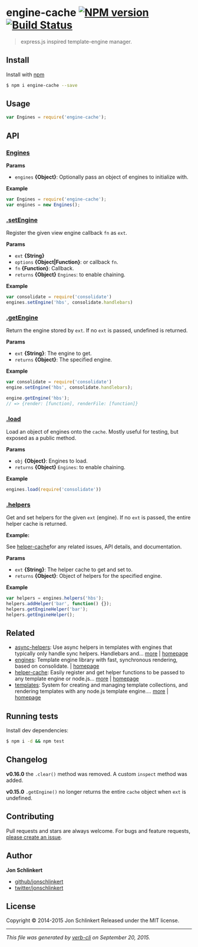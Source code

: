 # engine-cache [![NPM version](https://badge.fury.io/js/engine-cache.svg)](http://badge.fury.io/js/engine-cache)  [![Build Status](https://travis-ci.org/jonschlinkert/engine-cache.svg)](https://travis-ci.org/jonschlinkert/engine-cache)

> express.js inspired template-engine manager.

## Install

Install with [npm](https://www.npmjs.com/)

```sh
$ npm i engine-cache --save
```

## Usage

```js
var Engines = require('engine-cache');
```

## API

### [Engines](index.js#L21)

**Params**

* `engines` **{Object}**: Optionally pass an object of engines to initialize with.

**Example**

```js
var Engines = require('engine-cache');
var engines = new Engines();
```

### [.setEngine](index.js#L41)

Register the given view engine callback `fn` as `ext`.

**Params**

* `ext` **{String}**
* `options` **{Object|Function}**: or callback `fn`.
* `fn` **{Function}**: Callback.
* `returns` **{Object}** `Engines`: to enable chaining.

**Example**

```js
var consolidate = require('consolidate')
engines.setEngine('hbs', consolidate.handlebars)
```

### [.getEngine](index.js#L105)

Return the engine stored by `ext`. If no `ext` is passed, undefined is returned.

**Params**

* `ext` **{String}**: The engine to get.
* `returns` **{Object}**: The specified engine.

**Example**

```js
var consolidate = require('consolidate')
engine.setEngine('hbs', consolidate.handlebars);

engine.getEngine('hbs');
// => {render: [function], renderFile: [function]}
```

### [.load](index.js#L300)

Load an object of engines onto the `cache`. Mostly useful for testing, but exposed as a public method.

**Params**

* `obj` **{Object}**: Engines to load.
* `returns` **{Object}** `Engines`: to enable chaining.

**Example**

```js
engines.load(require('consolidate'))
```

### [.helpers](index.js#L330)

Get and set helpers for the given `ext` (engine). If no `ext` is passed, the entire helper cache is returned.

**Example:**

See [helper-cache](https://github.com/jonschlinkert/helper-cache)for any related issues, API details, and documentation.

**Params**

* `ext` **{String}**: The helper cache to get and set to.
* `returns` **{Object}**: Object of helpers for the specified engine.

**Example**

```js
var helpers = engines.helpers('hbs');
helpers.addHelper('bar', function() {});
helpers.getEngineHelper('bar');
helpers.getEngineHelper();
```

## Related

* [async-helpers](https://www.npmjs.com/package/async-helpers): Use async helpers in templates with engines that typically only handle sync helpers. Handlebars and… [more](https://www.npmjs.com/package/async-helpers) | [homepage](https://github.com/doowb/async-helpers)
* [engines](https://www.npmjs.com/package/engines): Template engine library with fast, synchronous rendering, based on consolidate. | [homepage](https://github.com/assemble/engines)
* [helper-cache](https://www.npmjs.com/package/helper-cache): Easily register and get helper functions to be passed to any template engine or node.js… [more](https://www.npmjs.com/package/helper-cache) | [homepage](https://github.com/jonschlinkert/helper-cache)
* [templates](https://www.npmjs.com/package/templates): System for creating and managing template collections, and rendering templates with any node.js template engine.… [more](https://www.npmjs.com/package/templates) | [homepage](https://github.com/jonschlinkert/templates)

## Running tests

Install dev dependencies:

```sh
$ npm i -d && npm test
```

## Changelog

**v0.16.0** the `.clear()` method was removed. A custom `inspect` method was added.

**v0.15.0** `.getEngine()` no longer returns the entire `cache` object when `ext` is undefined.

## Contributing

Pull requests and stars are always welcome. For bugs and feature requests, [please create an issue](https://github.com/jonschlinkert/engine-cache/issues/new).

## Author

**Jon Schlinkert**

+ [github/jonschlinkert](https://github.com/jonschlinkert)
+ [twitter/jonschlinkert](http://twitter.com/jonschlinkert)

## License

Copyright © 2014-2015 Jon Schlinkert
Released under the MIT license.

***

_This file was generated by [verb-cli](https://github.com/assemble/verb-cli) on September 20, 2015._